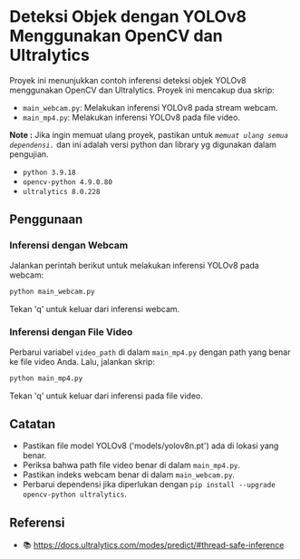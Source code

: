 # Deteksi Objek dengan YOLOv8 Menggunakan OpenCV dan Ultralytics

Proyek ini menunjukkan contoh inferensi deteksi objek YOLOv8 menggunakan OpenCV dan Ultralytics. Proyek ini mencakup dua skrip:
- `main_webcam.py`: Melakukan inferensi YOLOv8 pada stream webcam.
- `main_mp4.py`: Melakukan inferensi YOLOv8 pada file video.

**Note :** Jika ingin memuat ulang proyek, pastikan untuk *`memuat ulang semua dependensi.`* dan ini adalah versi python dan library yg digunakan dalam pengujian.
- `python 3.9.18`
- `opencv-python 4.9.0.80`
- `ultralytics 8.0.228`

## Penggunaan

### Inferensi dengan Webcam

Jalankan perintah berikut untuk melakukan inferensi YOLOv8 pada webcam:

```bash
python main_webcam.py
```

Tekan 'q' untuk keluar dari inferensi webcam.

### Inferensi dengan File Video

Perbarui variabel `video_path` di dalam `main_mp4.py` dengan path yang benar ke file video Anda. Lalu, jalankan skrip:

```bash
python main_mp4.py
```

Tekan 'q' untuk keluar dari inferensi pada file video.

## Catatan

- Pastikan file model YOLOv8 ('models/yolov8n.pt') ada di lokasi yang benar.
- Periksa bahwa path file video benar di dalam `main_mp4.py`.
- Pastikan indeks webcam benar di dalam `main_webcam.py`.
- Perbarui dependensi jika diperlukan dengan `pip install --upgrade opencv-python ultralytics`.

## Referensi
- 📚 https://docs.ultralytics.com/modes/predict/#thread-safe-inference